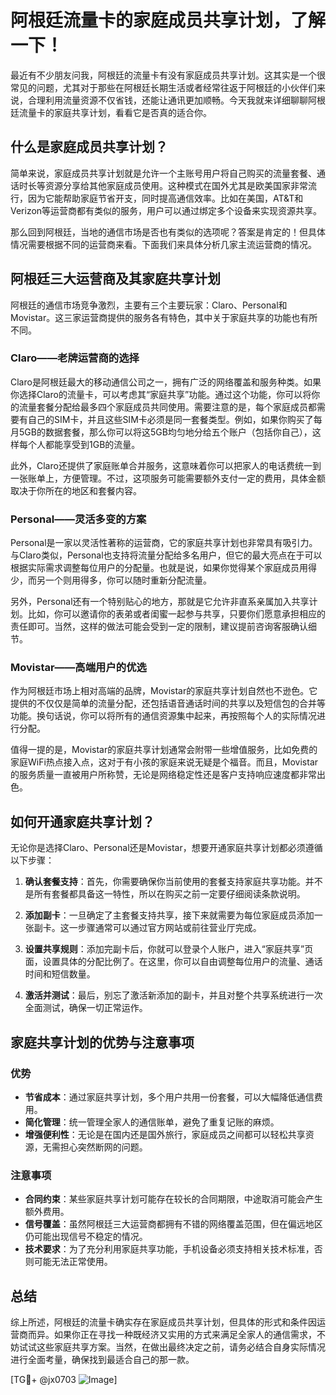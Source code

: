 # 阿根廷流量卡的家庭成员共享计划，了解一下！

最近有不少朋友问我，阿根廷的流量卡有没有家庭成员共享计划。这其实是一个很常见的问题，尤其对于那些在阿根廷长期生活或者经常往返于阿根廷的小伙伴们来说，合理利用流量资源不仅省钱，还能让通讯更加顺畅。今天我就来详细聊聊阿根廷流量卡的家庭共享计划，看看它是否真的适合你。

## 什么是家庭成员共享计划？

简单来说，家庭成员共享计划就是允许一个主账号用户将自己购买的流量套餐、通话时长等资源分享给其他家庭成员使用。这种模式在国外尤其是欧美国家非常流行，因为它能帮助家庭节省开支，同时提高通信效率。比如在美国，AT&T和Verizon等运营商都有类似的服务，用户可以通过绑定多个设备来实现资源共享。

那么回到阿根廷，当地的通信市场是否也有类似的选项呢？答案是肯定的！但具体情况需要根据不同的运营商来看。下面我们来具体分析几家主流运营商的情况。

## 阿根廷三大运营商及其家庭共享计划

阿根廷的通信市场竞争激烈，主要有三个主要玩家：Claro、Personal和Movistar。这三家运营商提供的服务各有特色，其中关于家庭共享的功能也有所不同。

### Claro——老牌运营商的选择

Claro是阿根廷最大的移动通信公司之一，拥有广泛的网络覆盖和服务种类。如果你选择Claro的流量卡，可以考虑其“家庭共享”功能。通过这个功能，你可以将你的流量套餐分配给最多四个家庭成员共同使用。需要注意的是，每个家庭成员都需要有自己的SIM卡，并且这些SIM卡必须是同一套餐类型。例如，如果你购买了每月5GB的数据套餐，那么你可以将这5GB均匀地分给五个账户（包括你自己），这样每个人都能享受到1GB的流量。

此外，Claro还提供了家庭账单合并服务，这意味着你可以把家人的电话费统一到一张账单上，方便管理。不过，这项服务可能需要额外支付一定的费用，具体金额取决于你所在的地区和套餐内容。

### Personal——灵活多变的方案

Personal是一家以灵活性著称的运营商，它的家庭共享计划也非常具有吸引力。与Claro类似，Personal也支持将流量分配给多名用户，但它的最大亮点在于可以根据实际需求调整每位用户的分配量。也就是说，如果你觉得某个家庭成员用得少，而另一个则用得多，你可以随时重新分配流量。

另外，Personal还有一个特别贴心的地方，那就是它允许非直系亲属加入共享计划。比如，你可以邀请你的表弟或者闺蜜一起参与共享，只要你们愿意承担相应的责任即可。当然，这样的做法可能会受到一定的限制，建议提前咨询客服确认细节。

### Movistar——高端用户的优选

作为阿根廷市场上相对高端的品牌，Movistar的家庭共享计划自然也不逊色。它提供的不仅仅是简单的流量分配，还包括语音通话时间的共享以及短信包的合并等功能。换句话说，你可以将所有的通信资源集中起来，再按照每个人的实际情况进行分配。

值得一提的是，Movistar的家庭共享计划通常会附带一些增值服务，比如免费的家庭WiFi热点接入点，这对于有小孩的家庭来说无疑是个福音。而且，Movistar的服务质量一直被用户所称赞，无论是网络稳定性还是客户支持响应速度都非常出色。

## 如何开通家庭共享计划？

无论你是选择Claro、Personal还是Movistar，想要开通家庭共享计划都必须遵循以下步骤：

1. **确认套餐支持**：首先，你需要确保你当前使用的套餐支持家庭共享功能。并不是所有套餐都具备这一特性，所以在购买之前一定要仔细阅读条款说明。

2. **添加副卡**：一旦确定了主套餐支持共享，接下来就需要为每位家庭成员添加一张副卡。这一步骤通常可以通过官方网站或前往营业厅完成。

3. **设置共享规则**：添加完副卡后，你就可以登录个人账户，进入“家庭共享”页面，设置具体的分配比例了。在这里，你可以自由调整每位用户的流量、通话时间和短信数量。

4. **激活并测试**：最后，别忘了激活新添加的副卡，并且对整个共享系统进行一次全面测试，确保一切正常运作。

## 家庭共享计划的优势与注意事项

### 优势

- **节省成本**：通过家庭共享计划，多个用户共用一份套餐，可以大幅降低通信费用。
- **简化管理**：统一管理全家人的通信账单，避免了重复记账的麻烦。
- **增强便利性**：无论是在国内还是国外旅行，家庭成员之间都可以轻松共享资源，无需担心突然断网的问题。

### 注意事项

- **合同约束**：某些家庭共享计划可能存在较长的合同期限，中途取消可能会产生额外费用。
- **信号覆盖**：虽然阿根廷三大运营商都拥有不错的网络覆盖范围，但在偏远地区仍可能出现信号不稳定的情况。
- **技术要求**：为了充分利用家庭共享功能，手机设备必须支持相关技术标准，否则可能无法正常使用。

## 总结

综上所述，阿根廷的流量卡确实存在家庭成员共享计划，但具体的形式和条件因运营商而异。如果你正在寻找一种既经济又实用的方式来满足全家人的通信需求，不妨试试这些家庭共享方案。当然，在做出最终决定之前，请务必结合自身实际情况进行全面考量，确保找到最适合自己的那一款。

[TG💪+ @jx0703 ![Image](https://github.com/user-attachments/assets/dbca1d08-cadb-493c-b0ec-ad6f7a83f270)]